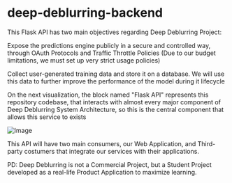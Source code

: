 # deep-deblurring-backend
This Flask API has two main objectives regarding Deep Deblurring Project:

Expose the predictions engine publicly in a secure and controlled way, through OAuth Protocols and Traffic Throttle Policies (Due to our budget limitations, we must set up very strict usage policies)

Collect user-generated training data and store it on a database. We will use this data to further improve the performance of the model during it lifecycle

On the next visualization, the block named "Flask API" represents this repository codebase, that interacts with almost every major component of Deep Deblurring System Architecture, so this is the central component that allows this service to exists

![Image](https://github.com/ElPapi42/deep-deblurring-serving/blob/master/SystemArchitecture.png "Arch")

This API will have two main consumers, our Web Application, and Third-party costumers that integrate our services with their applications.

PD: Deep Deblurring is not a Commercial Project, but a Student Project developed as a real-life Product Application to maximize learning.
